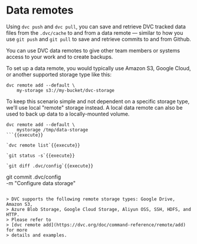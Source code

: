 # Data remotes

Using `dvc push` and `dvc pull`, you can save and retrieve DVC tracked 
data files from the `.dvc/cache` to and from a data remote — similar 
to how you use `git push` and `git pull` to save and retrieve commits 
to and from Github.

You can use DVC data remotes to give other team members or systems access
to your work and to create backups.

To set up a data remote, you would typically use Amazon S3, Google Cloud, or 
another supported storage type like this:

```
dvc remote add --default \
    my-storage s3://my-bucket/dvc-storage
```

To keep this scenario simple and not dependent on a specific storage type,
we'll use local "remote" storage instead. A local data remote can also be
used to back up data to a locally-mounted volume.

```
dvc remote add --default \
    mystorage /tmp/data-storage
```{{execute}}

`dvc remote list`{{execute}}

`git status -s`{{execute}}

`git diff .dvc/config`{{execute}}

```
git commit .dvc/config \
    -m "Configure data storage"
```{{execute}}

> DVC supports the following remote storage types: Google Drive, Amazon S3,
> Azure Blob Storage, Google Cloud Storage, Aliyun OSS, SSH, HDFS, and HTTP.
> Please refer to
> [dvc remote add](https://dvc.org/doc/command-reference/remote/add) for more
> details and examples.
